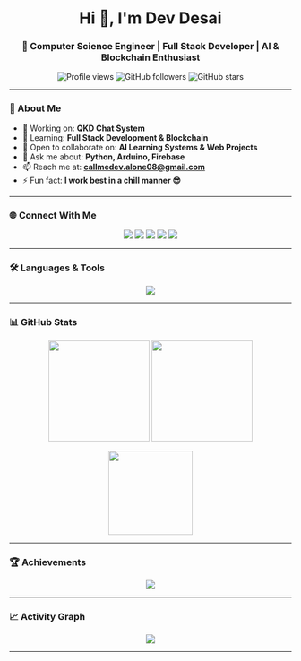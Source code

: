 <h1 align="center">Hi 👋, I'm Dev Desai</h1>
<h3 align="center">🚀 Computer Science Engineer | Full Stack Developer | AI & Blockchain Enthusiast</h3>

<p align="center">
  <img src="https://komarev.com/ghpvc/?username=becomingxdev&label=Profile%20Views&color=0e75b6&style=flat" alt="Profile views"/>
  <img src="https://img.shields.io/github/followers/becomingxdev?logo=github&style=flat" alt="GitHub followers"/>
  <img src="https://img.shields.io/github/stars/becomingxdev?logo=github&style=flat" alt="GitHub stars"/>
</p>

---

### 🌟 About Me
- 🔭 Working on: **QKD Chat System**  
- 🌱 Learning: **Full Stack Development & Blockchain**  
- 👯 Open to collaborate on: **AI Learning Systems & Web Projects**  
- 💬 Ask me about: **Python, Arduino, Firebase**  
- 📫 Reach me at: **callmedev.alone08@gmail.com**  
- ⚡ Fun fact: **I work best in a chill manner 😎**

---

### 🌐 Connect With Me
<p align="center">
  <a href="https://linkedin.com/in/dev-desai-508637331"><img src="https://img.shields.io/badge/LinkedIn-0077B5?logo=linkedin&logoColor=white&style=for-the-badge"/></a>
  <a href="https://twitter.com/becomingxdev"><img src="https://img.shields.io/badge/Twitter-1DA1F2?logo=twitter&logoColor=white&style=for-the-badge"/></a>
  <a href="https://dev.to/becomingxdev"><img src="https://img.shields.io/badge/dev.to-0A0A0A?logo=dev.to&logoColor=white&style=for-the-badge"/></a>
  <a href="https://kaggle.com/ddev08"><img src="https://img.shields.io/badge/Kaggle-20BEFF?logo=kaggle&logoColor=white&style=for-the-badge"/></a>
  <a href="https://www.codechef.com/users/becomingxdev"><img src="https://img.shields.io/badge/CodeChef-5B4638?logo=codechef&logoColor=white&style=for-the-badge"/></a>
</p>

---

### 🛠 Languages & Tools
<p align="center">
  <img src="https://skillicons.dev/icons?i=py,java,c,cpp,html,css,js,arduino,git,matlab" />
</p>

---

### 📊 GitHub Stats
<p align="center">
  <img src="https://github-readme-stats.vercel.app/api?username=becomingxdev&show_icons=true&theme=dracula" height="180"/>
  <img src="https://github-readme-streak-stats.herokuapp.com/?user=becomingxdev&theme=dracula" height="180"/>
</p>

<p align="center">
  <img src="https://github-readme-stats.vercel.app/api/top-langs?username=becomingxdev&layout=compact&theme=dracula" height="150"/>
</p>

---

### 🏆 Achievements
<p align="center">
  <img src="https://github-profile-trophy.vercel.app/?username=becomingxdev&theme=dracula&margin-w=10&margin-h=10&column=6" />
</p>

---

### 📈 Activity Graph
<p align="center">
  <img src="https://github-readme-activity-graph.vercel.app/graph?username=becomingxdev&theme=dracula"/>
</p>

---
